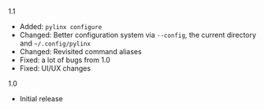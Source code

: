 1.1
- Added: `pylinx configure`
- Changed: Better configuration system via `--config`, the current directory and `~/.config/pylinx`
- Changed: Revisited command aliases
- Fixed: a lot of bugs from 1.0
- Fixed: UI/UX changes

1.0
- Initial release